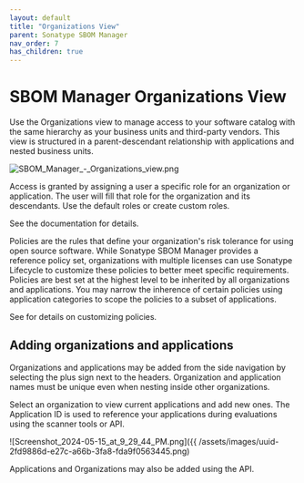 ```yaml
---
layout: default
title: "Organizations View"
parent: Sonatype SBOM Manager
nav_order: 7
has_children: true
---
```


# SBOM Manager Organizations View

Use the Organizations view to manage access to your software catalog with the same hierarchy as your business units and third-party vendors. This view is structured in a parent-descendant relationship with applications and nested business units.

![SBOM_Manager_-_Organizations_view.png](/docs-at-surgery-poc/assets/images/uuid-4ab2df1e-ab64-0e43-51ca-de7eb5a4f526.png)

Access is granted by assigning a user a specific role for an organization or application. The user will fill that role for the organization and its descendants. Use the default roles or create custom roles.

See the documentation for details.

Policies are the rules that define your organization's risk tolerance for using open source software. While Sonatype SBOM Manager provides a reference policy set, organizations with multiple licenses can use Sonatype Lifecycle to customize these policies to better meet specific requirements. Policies are best set at the highest level to be inherited by all organizations and applications. You may narrow the inherence of certain policies using application categories to scope the policies to a subset of applications.

See for details on customizing policies.

## Adding organizations and applications

Organizations and applications may be added from the side navigation by selecting the plus sign next to the headers. Organization and application names must be unique even when nesting inside other organizations.

Select an organization to view current applications and add new ones. The Application ID is used to reference your applications during evaluations using the scanner tools or API.

![Screenshot_2024-05-15_at_9_29_44_PM.png]({{ /assets/images/uuid-2fd9886d-e27c-a66b-3fa8-fda9f0563445.png)

Applications and Organizations may also be added using the API.
